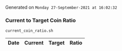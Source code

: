 Generated on `Monday 27-September-2021 at 16:02:32`

### Current to Target Coin Ratio
`current_coin_ratio.sh`

Date|Current|Target|Ratio
---|---|---|---
